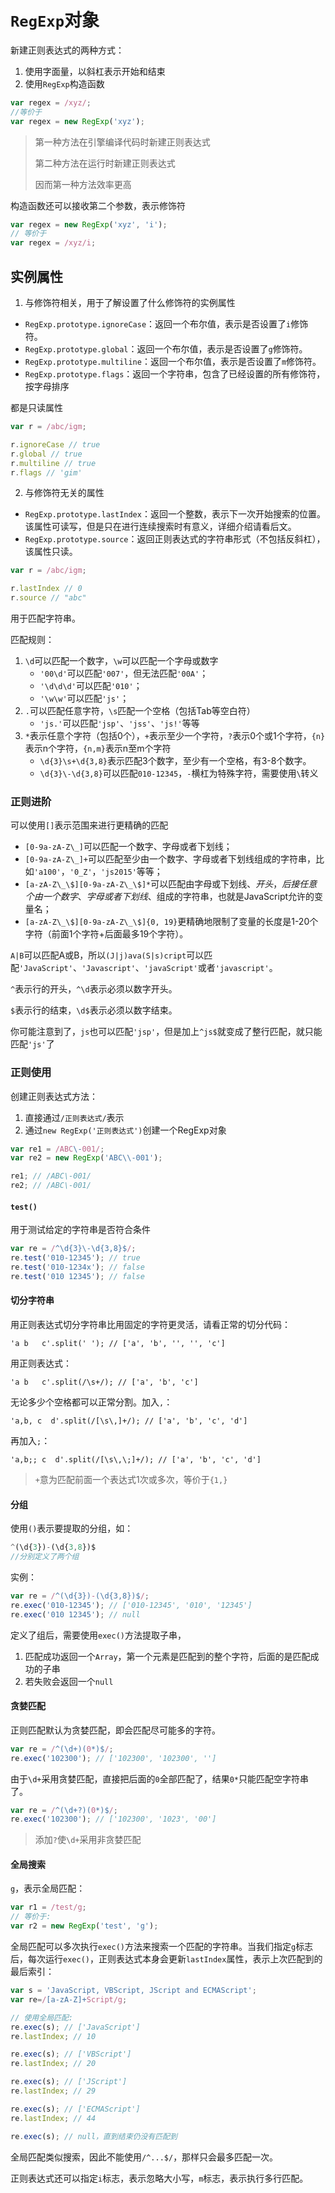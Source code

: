 # `RegExp`对象

新建正则表达式的两种方式：

1. 使用字面量，以斜杠表示开始和结束
2. 使用`RegExp`构造函数

```javascript
var regex = /xyz/;
//等价于
var regex = new RegExp('xyz');
```

> 第一种方法在引擎编译代码时新建正则表达式
>
> 第二种方法在运行时新建正则表达式
>
> 因而第一种方法效率更高

构造函数还可以接收第二个参数，表示修饰符

```javascript
var regex = new RegExp('xyz', 'i');
// 等价于
var regex = /xyz/i;
```

## 实例属性

1. 与修饰符相关，用于了解设置了什么修饰符的实例属性

- `RegExp.prototype.ignoreCase`：返回一个布尔值，表示是否设置了`i`修饰符。
- `RegExp.prototype.global`：返回一个布尔值，表示是否设置了`g`修饰符。
- `RegExp.prototype.multiline`：返回一个布尔值，表示是否设置了`m`修饰符。
- `RegExp.prototype.flags`：返回一个字符串，包含了已经设置的所有修饰符，按字母排序

都是只读属性

```javascript
var r = /abc/igm;

r.ignoreCase // true
r.global // true
r.multiline // true
r.flags // 'gim'
```

2. 与修饰符无关的属性

- `RegExp.prototype.lastIndex`：返回一个整数，表示下一次开始搜索的位置。该属性可读写，但是只在进行连续搜索时有意义，详细介绍请看后文。
- `RegExp.prototype.source`：返回正则表达式的字符串形式（不包括反斜杠），该属性只读。

```javascript
var r = /abc/igm;

r.lastIndex // 0
r.source // "abc"
```



用于匹配字符串。

匹配规则：

1. `\d`可以匹配一个数字，`\w`可以匹配一个字母或数字
   - `'00\d'`可以匹配`'007'`，但无法匹配`'00A'`；
   - `'\d\d\d'`可以匹配`'010'`；
   - `'\w\w'`可以匹配`'js'`；
2. `.`可以匹配任意字符，`\s`匹配一个空格（包括Tab等空白符）
   - `'js.'`可以匹配`'jsp'`、`'jss'`、`'js!'`等等
3. `*`表示任意个字符（包括0个），`+`表示至少一个字符，`?`表示0个或1个字符，`{n}`表示n个字符，`{n,m}`表示n至m个字符
   - `\d{3}\s+\d{3,8}`表示匹配3个数字，至少有一个空格，有3-8个数字。
   - `\d{3}\-\d{3,8}`可以匹配`010-12345`，`-`横杠为特殊字符，需要使用`\`转义

### 正则进阶

可以使用`[]`表示范围来进行更精确的匹配

- `[0-9a-zA-Z\_]`可以匹配一个数字、字母或者下划线；
- `[0-9a-zA-Z\_]+`可以匹配至少由一个数字、字母或者下划线组成的字符串，比如`'a100'`，`'0_Z'`，`'js2015'`等等；
- `[a-zA-Z\_\$][0-9a-zA-Z\_\$]*`可以匹配由字母或下划线、$开头，后接任意个由一个数字、字母或者下划线、$组成的字符串，也就是JavaScript允许的变量名；
- `[a-zA-Z\_\$][0-9a-zA-Z\_\$]{0, 19}`更精确地限制了变量的长度是1-20个字符（前面1个字符+后面最多19个字符）。

`A|B`可以匹配A或B，所以`(J|j)ava(S|s)cript`可以匹配`'JavaScript'`、`'Javascript'`、`'javaScript'`或者`'javascript'`。

`^`表示行的开头，`^\d`表示必须以数字开头。

`$`表示行的结束，`\d$`表示必须以数字结束。

你可能注意到了，`js`也可以匹配`'jsp'`，但是加上`^js$`就变成了整行匹配，就只能匹配`'js'`了

### 正则使用

创建正则表达式方法：

1. 直接通过`/正则表达式/`表示
2. 通过`new RegExp('正则表达式')`创建一个RegExp对象

```javascript
var re1 = /ABC\-001/;
var re2 = new RegExp('ABC\\-001');

re1; // /ABC\-001/
re2; // /ABC\-001/
```

#### `test()`

用于测试给定的字符串是否符合条件

```javascript
var re = /^\d{3}\-\d{3,8}$/;
re.test('010-12345'); // true
re.test('010-1234x'); // false
re.test('010 12345'); // false
```

#### 切分字符串

用正则表达式切分字符串比用固定的字符更灵活，请看正常的切分代码：

```
'a b   c'.split(' '); // ['a', 'b', '', '', 'c']
```

用正则表达式：

```
'a b   c'.split(/\s+/); // ['a', 'b', 'c']
```

无论多少个空格都可以正常分割。加入`,`：

```
'a,b, c  d'.split(/[\s\,]+/); // ['a', 'b', 'c', 'd']
```

再加入`;`：

```
'a,b;; c  d'.split(/[\s\,\;]+/); // ['a', 'b', 'c', 'd']
```

> `+`意为匹配前面一个表达式1次或多次，等价于`{1,}`

#### 分组

使用`()`表示要提取的分组，如：

```javascript
^(\d{3})-(\d{3,8})$
//分别定义了两个组
```

实例：

```javascript
var re = /^(\d{3})-(\d{3,8})$/;
re.exec('010-12345'); // ['010-12345', '010', '12345']
re.exec('010 12345'); // null
```

定义了组后，需要使用`exec()`方法提取子串，

1. 匹配成功返回一个`Array`，第一个元素是匹配到的整个字符，后面的是匹配成功的子串
2. 若失败会返回一个`null`

#### 贪婪匹配

正则匹配默认为贪婪匹配，即会匹配尽可能多的字符。

```javascript
var re = /^(\d+)(0*)$/;
re.exec('102300'); // ['102300', '102300', '']
```

由于`\d+`采用贪婪匹配，直接把后面的`0`全部匹配了，结果`0*`只能匹配空字符串了。

```javascript
var re = /^(\d+?)(0*)$/;
re.exec('102300'); // ['102300', '1023', '00']
```

> 添加`?`使`\d+`采用非贪婪匹配

#### 全局搜索

`g`，表示全局匹配：

```javascript
var r1 = /test/g;
// 等价于:
var r2 = new RegExp('test', 'g');
```

全局匹配可以多次执行`exec()`方法来搜索一个匹配的字符串。当我们指定`g`标志后，每次运行`exec()`，正则表达式本身会更新`lastIndex`属性，表示上次匹配到的最后索引：

```javascript
var s = 'JavaScript, VBScript, JScript and ECMAScript';
var re=/[a-zA-Z]+Script/g;

// 使用全局匹配:
re.exec(s); // ['JavaScript']
re.lastIndex; // 10

re.exec(s); // ['VBScript']
re.lastIndex; // 20

re.exec(s); // ['JScript']
re.lastIndex; // 29

re.exec(s); // ['ECMAScript']
re.lastIndex; // 44

re.exec(s); // null，直到结束仍没有匹配到
```

全局匹配类似搜索，因此不能使用`/^...$/`，那样只会最多匹配一次。

正则表达式还可以指定`i`标志，表示忽略大小写，`m`标志，表示执行多行匹配。

